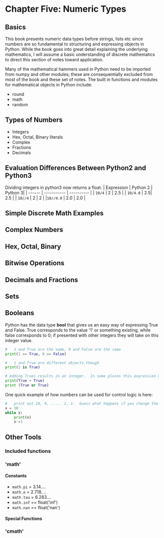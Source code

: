 # Chapter Five:  Numeric Types

## Basics



This book presents numeric data types before strings, lists etc since numbers are so fundamental to structuring and expressing objects in Python.  While the book goes into great detail explaining the underlying mathematics, I will assume a basic understanding of discrete mathematics to direct this section of notes toward application.

Many of the mathematical hammers used in Python need to be imported from numpy and other modules; these are consequentially excluded from most of the book and these set of notes.    The built in functions and modules for mathematical objects in Python include:
 + round
 + math
 + random
 
 
## Types of Numbers

+ Integers
+ Hex, Octal, Binary literals
+ Complex 
+ Fractions
+ Decimals

## Evaluation Differences Between Python2 and Python3
Dividing integers in python3 now returns a float.
| Expression | Python 2 | Python 3|
| ------ | ----------- | ---------- |
| `10/4`  | 2 | 2.5 |
| `10/4.0` | 2.5| 2.5 |
| `10//4`    | 2 | 2 |
|`10//4.0`  | 2.0 | 2.0 |

## Simple Discrete Math Examples 
 
## Complex Numbers

## Hex, Octal, Binary

## Bitwise Operations

## Decimals and Fractions

## Sets

## Booleans
Python has the data type **bool** that gives us an easy way of expressing True and False.  True corresponds to the value '1' or something existing, while false corresponds to 0; if presented with other integers they will take on this integer value.

```python
#   1 and True are the same, 0 and False are the same
print(1 == True, 0 == False)

#   1 and True are different objects though
print(1 is True)

# Adding Trues results in an integer.  In some places this expression might indicate 'true or true' which returns true.  Not here...
print(True + True)
print (True or True)
```

One quick example of how numbers can be used for control logic is here:
```python
#   print out 10, 9, ..... 2, 1.  Guess what happens if you change the line 'x-=1' to 'x-=1.1'
x = 10
while x:
    print(x)
    x-=1
```
## Other Tools
### Included functions

### 'math'
#### Constants
+ `math.pi` = 3.14....
+ `math.e` = 2.718....
+ `math.tau` = 6.283....
+ `math.inf` == float('inf')
+ `math.nan`  == float('nan')

#### Special Functions


### 'cmath'
